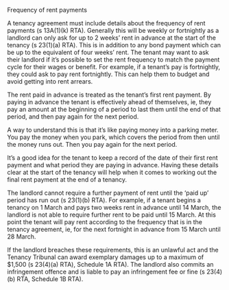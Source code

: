 
Frequency of rent payments

A tenancy agreement must include details about the frequency of rent payments (s 13A(1)(k) RTA). Generally this will be weekly or fortnightly as a landlord can only ask for up to 2 weeks’ rent in advance at the start of the tenancy (s 23(1)(a) RTA). This is in addition to any bond payment which can be up to the equivalent of four weeks’ rent.
The tenant may want to ask their landlord if it’s possible to set the rent frequency to match the payment cycle for their wages or benefit. For example, if a tenant’s pay is fortnightly, they could ask to pay rent fortnightly. This can help them to budget and avoid getting into rent arrears.

The rent paid in advance is treated as the tenant’s first rent payment. By paying in advance the tenant is effectively ahead of themselves, ie, they pay an amount at the beginning of a period to last them until the end of that period, and then pay again for the next period.

A way to understand this is that it’s like paying money into a parking meter. You pay the money when you park, which covers the period from then until the money runs out. Then you pay again for the next period.

It’s a good idea for the tenant to keep a record of the date of their first rent payment and what period they are paying in advance. Having these details clear at the start of the tenancy will help when it comes to working out the final rent payment at the end of a tenancy. 

The landlord cannot require a further payment of rent until the ‘paid up’ period has run out (s 23(1)(b) RTA). For example, if a tenant begins a tenancy on 1 March and pays two weeks rent in advance until 14 March, the landlord is not able to require further rent to be paid until 15 March. At this point the tenant will pay rent according to the frequency that is in the tenancy agreement, ie, for the next fortnight in advance from 15 March until 28 March.

If the landlord breaches these requirements, this is an unlawful act and the Tenancy Tribunal can award exemplary damages up to a maximum of $1,500 (s 23(4)(a) RTA), Schedule 1A RTA). The landlord also commits an infringement offence and is liable to pay an infringement fee or fine (s 23(4)(b) RTA, Schedule 1B RTA).